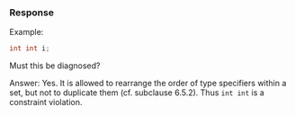 ### Response

Example:

```c
int int i;
```

Must this be diagnosed?

Answer: Yes. It is allowed to rearrange the order of type specifiers within a
set, but not to duplicate them (cf. subclause 6.5.2). Thus `int int` is a
constraint violation.
